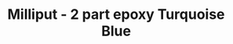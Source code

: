 ---
layout: product
title: "Milliput  - 2 part epoxy Turquoise Blue"
price: "1200" 
desc: "N/A"
img_path: "/assets/img/MIL_BLUE.jpg"
brand: "N/A"
available: false
special_offer: false
new: false
soon: false
cat: "00"
subcat: "00"
subsubcat: "0N/A"
sifra: "MIL_BLUE"
popular: false
---